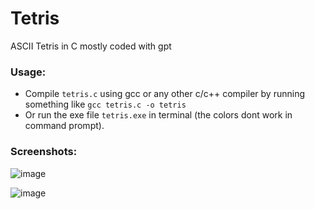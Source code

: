 # Tetris
ASCII Tetris in C mostly coded with gpt

### Usage:
- Compile `tetris.c` using gcc or any other c/c++ compiler by running something like `gcc tetris.c -o tetris`
- Or run the exe file `tetris.exe` in terminal (the colors dont work in command prompt). 

### Screenshots:
![image](https://user-images.githubusercontent.com/91699644/208800438-a683c607-2e4b-4bc5-aa5f-2ebc30fa36f6.png)

![image](https://user-images.githubusercontent.com/91699644/208800691-29523136-a667-4f69-84d9-d6b41b06f739.png)
